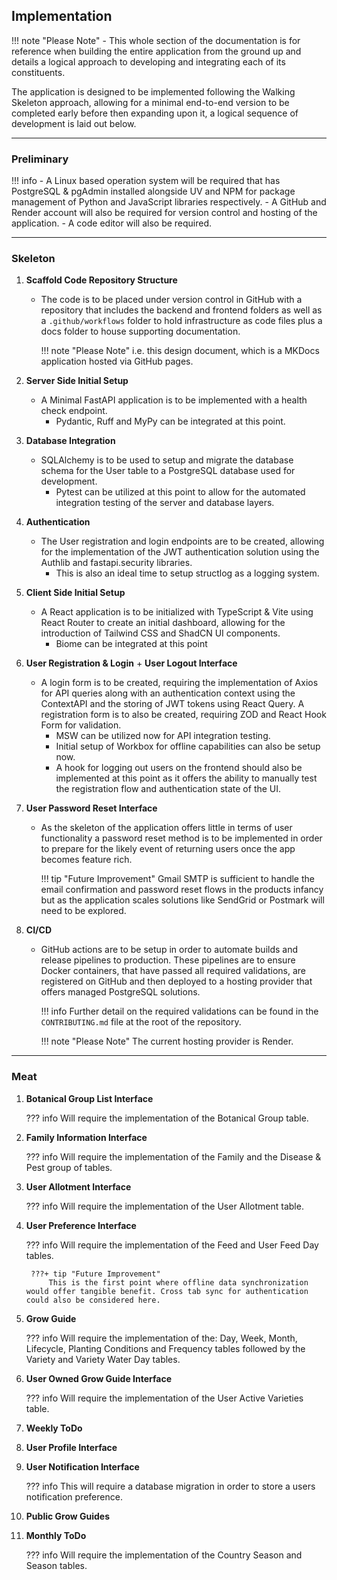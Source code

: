 ## Implementation

!!! note "Please Note"
    - This whole section of the documentation is for reference when building the entire application from the ground up and details a logical approach to developing and integrating each of its constituents.

The application is designed to be implemented following the Walking Skeleton approach, allowing for a minimal end-to-end version to be completed early before then expanding upon it, a logical sequence of development is laid out below.

---

### Preliminary

!!! info 
    - A Linux based operation system will be required that has PostgreSQL & pgAdmin installed alongside UV and NPM for package management of Python and JavaScript libraries respectively. 
    - A GitHub and Render account will also be required for version control and hosting of the application.
    - A code editor will also be required.

---

### Skeleton

1. **Scaffold Code Repository Structure**
    - The code is to be placed under version control in GitHub with a repository that includes the backend and frontend folders as well as a `.github/workflows` folder to hold infrastructure as code files plus a docs folder to house supporting documentation.
        
        !!! note "Please Note"
            i.e. this design document, which is a MKDocs application hosted via GitHub pages.

1. **Server Side Initial Setup**
    - A Minimal FastAPI application is to be implemented with a health check endpoint.
        - Pydantic, Ruff and MyPy can be integrated at this point.

1. **Database Integration**
    - SQLAlchemy is to be used to setup and migrate the database schema for the User table to a PostgreSQL database used for development.
        - Pytest can be utilized at this point to allow for the automated integration testing of the server and database layers.

1. **Authentication**
    - The User registration and login endpoints are to be created, allowing for the implementation of the JWT authentication solution using the Authlib and fastapi.security libraries.
        - This is also an ideal time to setup structlog as a logging system.

1. **Client Side Initial Setup**
    - A React application is to be initialized with TypeScript & Vite using React Router to create an initial dashboard, allowing for the introduction of Tailwind CSS and ShadCN UI components.
        - Biome can be integrated at this point

1. **User Registration & Login** + **User Logout Interface**
    - A login form is to be created, requiring the implementation of Axios for API queries along with an authentication context using the ContextAPI and the storing of JWT tokens using React Query. A registration form is to also be created, requiring ZOD and React Hook Form for validation.
        - MSW can be utilized now for API integration testing.
        - Initial setup of Workbox for offline capabilities can also be setup now.
        - A hook for logging out users on the frontend should also be implemented at this point as it offers the ability to manually test the registration flow and authentication state of the UI.

1. **User Password Reset Interface**
    - As the skeleton of the application offers little in terms of user functionality a password reset method is to be implemented in order to prepare for the likely event of returning users once the app becomes feature rich.

        !!! tip "Future Improvement"
            Gmail SMTP is sufficient to handle the email confirmation and password reset flows in the products infancy but as the application scales solutions like SendGrid or Postmark will need to be explored.

1. **CI/CD**
    - GitHub actions are to be setup in order to automate builds and release pipelines to production. These pipelines are to ensure Docker containers, that have passed all required validations, are registered on GitHub and then deployed to a hosting provider that offers managed PostgreSQL solutions.

        !!! info
            Further detail on the required validations can be found in the `CONTRIBUTING.md` file at the root of the repository.

        !!! note "Please Note"
            The current hosting provider is Render.

---

### Meat

1. **Botanical Group List Interface**
    
    ??? info
        Will require the implementation of the Botanical Group table.

1. **Family Information Interface**

    ??? info
        Will require the implementation of the Family and the Disease & Pest group of tables.

1. **User Allotment Interface**

    ??? info
        Will require the implementation of the User Allotment table.

1. **User Preference Interface**

    ??? info
        Will require the implementation of the Feed and User Feed Day tables.
        
        ???+ tip "Future Improvement"
            This is the first point where offline data synchronization would offer tangible benefit. Cross tab sync for authentication could also be considered here.

1. **Grow Guide**

    ??? info
        Will require the implementation of the: Day, Week, Month, Lifecycle, Planting Conditions and Frequency tables followed by the Variety and Variety Water Day tables.

1. **User Owned Grow Guide Interface**
    
    ??? info
        Will require the implementation of the User Active Varieties table.

1. **Weekly ToDo**

1. **User Profile Interface**

1. **User Notification Interface**
    
    ??? info
        This will require a database migration in order to store a users notification preference.

1. **Public Grow Guides** 

1. **Monthly ToDo**

    ??? info 
        Will require the implementation of the Country Season and Season tables.